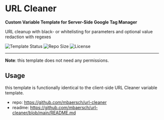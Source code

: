 # URL Cleaner 

**Custom Variable Template for Server-Side Google Tag Manager**

URL cleanup with black- or whitelisting for parameters and optional value redaction with regexes 

![Template Status](https://img.shields.io/badge/Community%20Template%20Gallery%20Status-submitted-orange) ![Repo Size](https://img.shields.io/github/repo-size/mbaersch/url-cleaner-server) ![License](https://img.shields.io/github/license/mbaersch/url-cleaner-server)

---

**Note**: this template does not need any permissions. 

## Usage
this template is functionally identical to the client-side URL Cleaner variable template. 
- repo: https://github.com/mbaersch/url-cleaner
- readme: https://github.com/mbaersch/url-cleaner/blob/main/README.md
